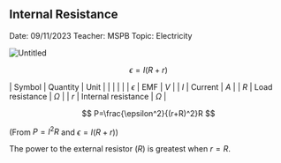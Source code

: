 ## Internal Resistance

Date: 09/11/2023
Teacher: MSPB
Topic: Electricity

![Untitled](Untitled%2010.png)

$$
\epsilon=I(R+r)
$$

| Symbol | Quantity | Unit |
| |  | |
| $\epsilon$ | EMF | $V$ |
| $I$ | Current | $A$ |
| $R$ | Load resistance | $\Omega$ |
| $r$ | Internal resistance | $\Omega$ |

$$
P=\frac{\epsilon^2}{(r+R)^2}R
$$

(From $P=I^2R$ and $\epsilon=I(R+r)$)

The power to the external resistor ($R$) is greatest when $r=R$.